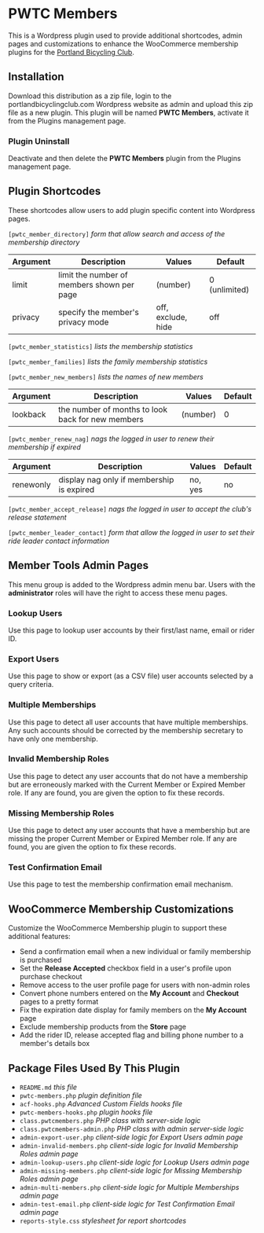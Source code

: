 # PWTC Members
This is a Wordpress plugin used to provide additional shortcodes, admin pages and customizations to enhance the WooCommerce membership plugins for the [Portland Bicycling Club](https://portlandbicyclingclub.com).

## Installation
Download this distribution as a zip file, login to the portlandbicyclingclub.com Wordpress website as admin and upload this zip file as a new plugin. This plugin will be named **PWTC Members**, activate it from the Plugins management page.

### Plugin Uninstall
Deactivate and then delete the **PWTC Members** plugin from the Plugins management page.

## Plugin Shortcodes
These shortcodes allow users to add plugin specific content into Wordpress
pages.

`[pwtc_member_directory]` *form that allow search and access of the membership directory*

Argument|Description|Values|Default
--------|-----------|------|-------
limit|limit the number of members shown per page|(number)|0 (unlimited)
privacy|specify the member's privacy mode|off, exclude, hide|off

`[pwtc_member_statistics]` *lists the membership statistics*

`[pwtc_member_families]` *lists the family membership statistics*

`[pwtc_member_new_members]` *lists the names of new members*

Argument|Description|Values|Default
--------|-----------|------|-------
lookback|the number of months to look back for new members|(number)|0

`[pwtc_member_renew_nag]` *nags the logged in user to renew their membership if expired*

Argument|Description|Values|Default
--------|-----------|------|-------
renewonly|display nag only if membership is expired|no, yes|no

`[pwtc_member_accept_release]` *nags the logged in user to accept the club's release statement*

`[pwtc_member_leader_contact]` *form that allow the logged in user to set their ride leader contact information*

## Member Tools Admin Pages
This menu group is added to the Wordpress admin menu bar. Users with the **administrator** roles will have the right to access these menu pages.
### Lookup Users
Use this page to lookup user accounts by their first/last name, email or rider ID.
### Export Users
Use this page to show or export (as a CSV file) user accounts selected by a query criteria.
### Multiple Memberships
Use this page to detect all user accounts that have multiple memberships. Any such accounts should be corrected by the membership secretary to have only one membership.
### Invalid Membership Roles
Use this page to detect any user accounts that do not have a membership but are erroneously marked with the Current Member or Expired Member role. If any are found, you are given the option to fix these records.
### Missing Membership Roles
Use this page to detect any user accounts that have a membership but are missing the proper Current Member or Expired Member role. If any are found, you are given the option to fix these records.
### Test Confirmation Email
Use this page to test the membership confirmation email mechanism.

## WooCommerce Membership Customizations
Customize the WooCommerce Membership plugin to support these additional features:
- Send a confirmation email when a new individual or family membership is purchased
- Set the **Release Accepted** checkbox field in a user's profile upon purchase checkout
- Remove access to the user profile page for users with non-admin roles
- Convert phone numbers entered on the **My Account** and **Checkout** pages to a pretty format
- Fix the expiration date display for family members on the **My Account** page
- Exclude membership products from the **Store** page
- Add the rider ID, release accepted flag and billing phone number to a member's details box

## Package Files Used By This Plugin
- `README.md` *this file*
- `pwtc-members.php` *plugin definition file*
- `acf-hooks.php` *Advanced Custom Fields hooks file*
- `pwtc-members-hooks.php` *plugin hooks file*
- `class.pwtcmembers.php` *PHP class with server-side logic*
- `class.pwtcmembers-admin.php` *PHP class with admin server-side logic*
- `admin-export-user.php` *client-side logic for Export Users admin page*
- `admin-invalid-members.php` *client-side logic for Invalid Membership Roles admin page*
- `admin-lookup-users.php` *client-side logic for Lookup Users admin page*
- `admin-missing-members.php` *client-side logic for Missing Membership Roles admin page*
- `admin-multi-members.php` *client-side logic for Multiple Memberships admin page*
- `admin-test-email.php` *client-side logic for Test Confirmation Email admin page*
- `reports-style.css` *stylesheet for report shortcodes*